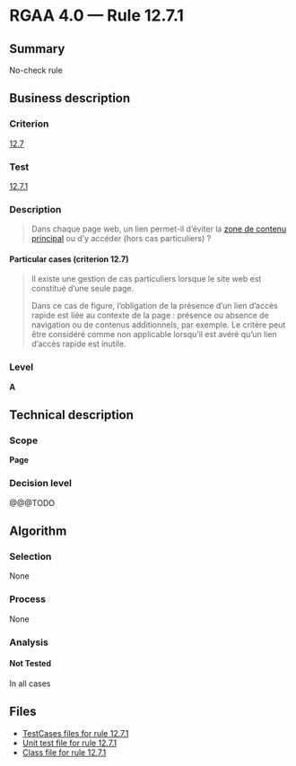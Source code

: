 # RGAA 4.0 — Rule 12.7.1

## Summary

No-check rule

## Business description

### Criterion

[12.7](https://www.numerique.gouv.fr/publications/rgaa-accessibilite/methode/criteres/#crit-12-7)

### Test

[12.7.1](https://www.numerique.gouv.fr/publications/rgaa-accessibilite/methode/criteres/#test-12-7-1)

### Description

> Dans chaque page web, un lien permet-il d’éviter la [zone de contenu principal](https://www.numerique.gouv.fr/publications/rgaa-accessibilite/methode/glossaire/#zone-de-contenu-principal) ou d’y accéder (hors cas particuliers) ?

#### Particular cases (criterion 12.7)

> Il existe une gestion de cas particuliers lorsque le site web est constitué d’une seule page.
> 
> Dans ce cas de figure, l’obligation de la présence d’un lien d’accès rapide est liée au contexte de la page : présence ou absence de navigation ou de contenus additionnels, par exemple. Le critère peut être considéré comme non applicable lorsqu’il est avéré qu’un lien d’accès rapide est inutile.

### Level

**A**


## Technical description

### Scope

**Page**

### Decision level

@@@TODO


## Algorithm

### Selection

None

### Process

None

### Analysis

#### Not Tested

In all cases


## Files

- [TestCases files for rule 12.7.1](https://gitlab.com/asqatasun/Asqatasun/-/tree/master/rules/rules-rgaa4.0/src/test/resources/testcases/rgaa40/Rgaa40Rule120701/)
- [Unit test file for rule 12.7.1](https://gitlab.com/asqatasun/Asqatasun/-/blob/master/rules/rules-rgaa4.0/src/test/java/org/asqatasun/rules/rgaa40/Rgaa40Rule120701Test.java)
- [Class file for rule 12.7.1](https://gitlab.com/asqatasun/Asqatasun/-/blob/master/rules/rules-rgaa4.0/src/main/java/org/asqatasun/rules/rgaa40/Rgaa40Rule120701.java)


